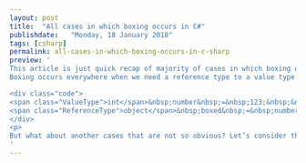 ```yaml
---
layout: post
title:  "All cases in which boxing occurs in C#"
publishdate:   "Monday, 18 January 2018"
tags: [csharp]
permalink: all-cases-in-which-boxing-occurs-in-c-sharp
preview: '
This article is just quick recap of majority of cases in which boxing occurs in C#6.0 or higher.
Boxing occurs everywhere when we need a reference type to a value type. Here is the most popular example:

<div class="code">
<span class="ValueType">int</span>&nbsp;number&nbsp;=&nbsp;123;&nbsp;&nbsp;<br />
<span class="ReferenceType">object</span>&nbsp;boxed&nbsp;=&nbsp;number;
</div>
<p>
But what about another cases that are not so obvious? Let’s consider them.</p>
'
---
```


